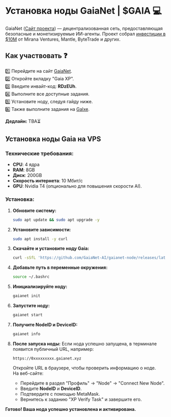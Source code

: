 # Установка ноды GaiaNet | $GAIA 💻

GaiaNet ([Сайт проекта](https://www.gaianet.ai/gaia-domain-name?referralCode=RDzEUh)) — децентрализованная сеть, предоставляющая безопасные и монетизируемые ИИ-агенты. Проект собрал [инвестиции в $10M](https://cryptorank.io/ico/gaianet#funding-rounds) от Mirana Ventures, Mantle, ByteTrade и других.

## Как участвовать ❓
1️⃣ Перейдите на сайт [GaiaNet](https://www.gaianet.ai/gaia-domain-name?referralCode=RDzEUh).  
2️⃣ Откройте вкладку "Gaia XP".  
3️⃣ Введите инвайт-код: **RDzEUh**.  
4️⃣ Выполните все доступные задания.  
5️⃣ Установите ноду, следуя гайду ниже.  
6️⃣ Также выполните задания на [Galxe](https://app.galxe.com/quest/Gaia/GCR2xtpVMe).  

**Дедлайн:** TBA⏳

## Установка ноды Gaia на VPS

### Технические требования:
- **CPU**: 4 ядра
- **RAM**: 8GB
- **Диск**: 200GB
- **Скорость интернета**: 10 Мбит/с
- **GPU**: Nvidia T4 (опционально для повышения скорости AI).

### Установка:

1. **Обновите систему:**
   ```bash
   sudo apt update && sudo apt upgrade -y
   ```

2. **Установите зависимости:**
   ```bash
   sudo apt install -y curl
   ```

3. **Скачайте и установите ноду Gaia:**
   ```bash
   curl -sSfL 'https://github.com/GaiaNet-AI/gaianet-node/releases/latest/download/install.sh' | bash
   ```

4. **Добавьте путь в переменные окружения:**
   ```bash
   source ~/.bashrc
   ```

5. **Инициализируйте ноду:**
   ```bash
   gaianet init
   ```

6. **Запустите ноду:**
   ```bash
   gaianet start
   ```

7. **Получите NodeID и DeviceID:**
   ```bash
   gaianet info
   ```

8. **После запуска ноды:**
   Если нода успешно запущена, в терминале появится публичный URL, например:
   ```
   https://0xxxxxxxxx.gaianet.xyz
   ```

   Откройте URL в браузере, чтобы проверить информацию о ноде.  
   На веб-сайте:
   - Перейдите в раздел "Профиль" → "Node" → "Connect New Node".
   - Введите **NodeID** и **DeviceID**.
   - Подтвердите с помощью MetaMask.
   - Вернитесь к заданию "XP Verify Task" и завершите его.

**Готово! Ваша нода успешно установлена и активирована.**
